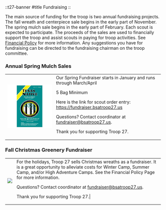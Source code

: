 
::t27-banner
#title
Fundraising
::

The main source of funding for the troop is two annual fundraising projects.   The fall wreath and centerpiece sale begins in the early part of November. The spring mulch sale begins in the early part of February.   Each scout is expected to participate. The proceeds of the sales are used to financially support the troop and assist scouts in paying for troop activities. See [Financial Policy](/policies-and-procedures/financial-policy) for more information. Any suggestions you have for fundraising can be directed to the fundraising chairman on the troop committee.


### Annual Spring Mulch Sales
<table>
<tr>
<td>
<img src="/fundraising/mulch.jpg" width="300" />
</td>
<td>
Our Spring Fundraiser starts in January and runs through March/April

5 Bag Minimum

Here is the link for scout order entry: https://fundraiser.bsatroop27.us

Questions?  Contact coordinator at fundraiser@bsatroop27.us.

Thank you for supporting Troop 27.
</td>
</tr>
</table>

### Fall Christmas Greenery Fundraiser

<table>
<tr>
<td>
<img src="https://secureonlinegiving.com/Auctions/UserFiles/270/316/4400/26%20inch%20Balsam%20Wreathjpg.jpg" width="400" />
</td>
<td>
For the holidays, Troop 27 sells Christmas wreaths as a fundraiser.  It is a great opportunity to alleviate costs for Winter Camp, Summer Camp, and/or High Adventure Camps.  See the Financial Policy Page for more information.

Questions?  Contact coordinator at fundraiser@bsatroop27.us.

Thank you for supporting Troop 27.|
</td>
</tr>
</table>
